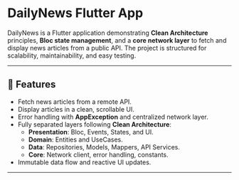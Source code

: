 # DailyNews Flutter App

DailyNews is a Flutter application demonstrating **Clean Architecture** principles, **Bloc state management**, and a **core network layer** to fetch and display news articles from a public API. The project is structured for scalability, maintainability, and easy testing.

---

## 🚀 Features

- Fetch news articles from a remote API.
- Display articles in a clean, scrollable UI.
- Error handling with **AppException** and centralized network layer.
- Fully separated layers following **Clean Architecture**:
  - **Presentation**: Bloc, Events, States, and UI.
  - **Domain**: Entities and UseCases.
  - **Data**: Repositories, Models, Mappers, API Services.
  - **Core**: Network client, error handling, constants.
- Immutable data flow and reactive UI updates.

---


